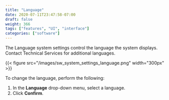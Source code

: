```yaml
---
title: "Language"
date: 2020-07-11T23:47:58-07:00
draft: false
weight: 366
tags: ["features", "UI", "interface"]
categories: ["software"]
---
```


The Language system settings control the language the system displays. Contact Technical Services for additional languages.

{{< figure src="/images/sw_system_settings_language.png" width="300px" >}}

To change the language, perform the following:
1. In the **Language** drop-down menu, select a language.
2. Click **Confirm**.
